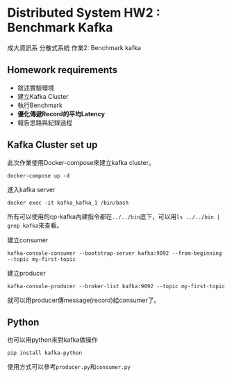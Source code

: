 # Distributed System HW2 : Benchmark Kafka

成大資訊系 分散式系統 作業2: Benchmark kafka

## Homework requirements

* 敘述實驗環境
* 建立Kafka Cluster
* 執行Benchmark
* **優化傳遞Record的平均Latency**
* 報告思路與紀錄過程

## Kafka Cluster set up

此次作業使用Docker-compose來建立kafka cluster。

```shell
docker-compose up -d
```

進入kafka server

```shell
docker exec -it kafka_kafka_1 /bin/bash
```

所有可以使用的cp-kafka內建指令都在`../../bin`底下，可以用`ls ../../bin | grep kafka`來查看。

建立consumer

```shell
kafka-console-consumer --bootstrap-server kafka:9092 --from-beginning --topic my-first-topic
```

建立producer

```shell
kafka-console-producer --broker-list kafka:9092 --topic my-first-topic
```

就可以用producer傳message(record)給consumer了。

## Python

也可以用python來對kafka做操作

```shell
pip install kafka-python
```

使用方式可以參考`producer.py`和`consumer.py`

